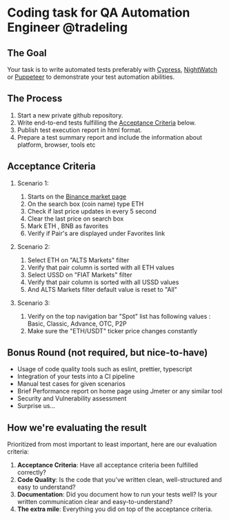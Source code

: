 # Coding task for QA Automation Engineer @tradeling

## The Goal

Your task is to write automated tests preferably with [Cypress](https://www.cypress.io), [NightWatch](https://nightwatchjs.org/) or [Puppeteer](https://pptr.dev/) to demonstrate your test automation abilities.



## The Process

1. Start a new private github repository.
1. Write end-to-end tests fulfilling the [Acceptance Criteria](#acceptance-criteria) below.
1. Publish test execution report in html format.
1. Prepare a test summary report and include the information about platform, browser, tools etc

## Acceptance Criteria

1. Scenario 1:
   1. Starts on the [Binance market page](https://www.binance.com/en/markets)
   1. On the search box (coin name) type ETH
   1. Check if last price updates in every 5 second
   1. Clear the last price on search box
   1. Mark ETH , BNB as favorites
   1. Verify if Pair's are displayed under Favorites link

1. Scenario 2:
   1. Select ETH on "ALTS Markets" filter
   1. Verify that pair column is sorted with all ETH values
   1. Select USSD on "FIAT Markets" filter
   1. Verify that  pair column is sorted with all USSD values
   1. And ALTS Markets filter default value is reset to "All"

1. Scenario 3:
   1. Verify on the top navigation bar "Spot" list has following values :
        Basic, Classic, Advance, OTC, P2P
   2. Make sure the "ETH/USDT" ticker price changes constantly




## Bonus Round (not required, but nice-to-have)

- Usage of code quality tools such as eslint, prettier, typescript
- Integration of your tests into a CI pipeline
- Manual test cases for given scenarios
- Brief Performance report on home page using Jmeter or any similar tool
- Security and Vulnerability assessment
- Surprise us…

## How we're evaluating the result

Prioritized from most important to least important, here are our evaluation criteria:

1. **Acceptance Criteria**: Have all acceptance criteria been fulfilled correctly?
1. **Code Quality**: Is the code that you've written clean, well-structured and easy to understand?
1. **Documentation**: Did you document how to run your tests well? Is your written communication clear and easy-to-understand?
1. **The extra mile**: Everything you did on top of the acceptance criteria.
